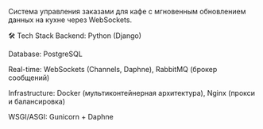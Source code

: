 Система управления заказами для кафе с мгновенным обновлением данных на кухне через WebSockets.

🛠 Tech Stack
Backend: Python (Django)

Database: PostgreSQL

Real-time: WebSockets (Channels, Daphne), RabbitMQ (брокер сообщений)

Infrastructure: Docker (мультиконтейнерная архитектура), Nginx (прокси и балансировка)

WSGI/ASGI: Gunicorn + Daphne
